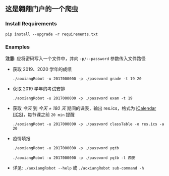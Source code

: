 ## 这是翱翔门户的一个爬虫


### Install Requirements

`pip install --upgrade -r requirements.txt`

### Examples

**注意**: 应将密码写入一个文件中，并向 `-p/--password` 参数传入文件路径

- 获取 2019、2020 学年的成绩

  `./aoxiangRobot -u 2017000000 -p ./password grade -t 19 20`

- 获取 2019 学年的考试安排

  `./aoxiangRobot -u 2017000000 -p ./password exam -t 19`

- 获取 *今天* 到 *今天 + 180 天* 期间的课表，输出 res.ics，格式为 [iCalendar (ICS)](https://zh.wikipedia.org/wiki/ICalendar)，每节课之前 `20 min` 提醒

  `./aoxiangRobot -u 2017000000 -p ./password classTable -o res.ics -a 20`

- 疫情填报

  `./aoxiangRobot -u 2017000000 -p ./password yqtb`

  `./aoxiangRobot -u 2017000000 -p ./password yqtb -l 西安`

- 详见: `./aoxiangRobot --help` 或 `./aoxiangRobot sub-command -h`
